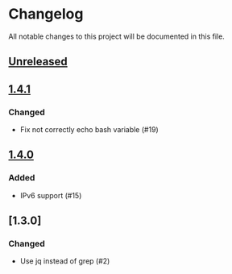 # Changelog

All notable changes to this project will be documented in this file.

## [Unreleased]

## [1.4.1]

### Changed

- Fix not correctly echo bash variable (#19)

## [1.4.0]

### Added

- IPv6 support (#15)

## [1.3.0]

### Changed

- Use jq instead of grep (#2)

[unreleased]: https://github.com/joshuaavalon/docker-cloudflare/compare/1.4.1...develop
[1.4.1]: https://github.com/joshuaavalon/docker-cloudflare/compare/1.4.0...1.4.1
[1.4.0]: https://github.com/joshuaavalon/docker-cloudflare/compare/1.3.0...1.4.0
